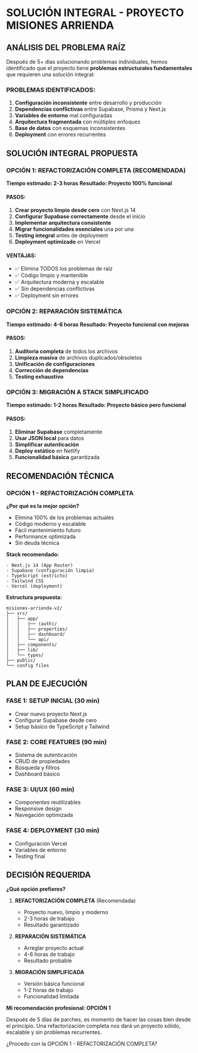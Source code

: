 # SOLUCIÓN INTEGRAL - PROYECTO MISIONES ARRIENDA

## ANÁLISIS DEL PROBLEMA RAÍZ

Después de 5+ días solucionando problemas individuales, hemos identificado que el proyecto tiene **problemas estructurales fundamentales** que requieren una solución integral:

### PROBLEMAS IDENTIFICADOS:
1. **Configuración inconsistente** entre desarrollo y producción
2. **Dependencias conflictivas** entre Supabase, Prisma y Next.js
3. **Variables de entorno** mal configuradas
4. **Arquitectura fragmentada** con múltiples enfoques
5. **Base de datos** con esquemas inconsistentes
6. **Deployment** con errores recurrentes

## SOLUCIÓN INTEGRAL PROPUESTA

### OPCIÓN 1: REFACTORIZACIÓN COMPLETA (RECOMENDADA)
**Tiempo estimado: 2-3 horas**
**Resultado: Proyecto 100% funcional**

#### PASOS:
1. **Crear proyecto limpio desde cero** con Next.js 14
2. **Configurar Supabase correctamente** desde el inicio
3. **Implementar arquitectura consistente** 
4. **Migrar funcionalidades esenciales** una por una
5. **Testing integral** antes de deployment
6. **Deployment optimizado** en Vercel

#### VENTAJAS:
- ✅ Elimina TODOS los problemas de raíz
- ✅ Código limpio y mantenible
- ✅ Arquitectura moderna y escalable
- ✅ Sin dependencias conflictivas
- ✅ Deployment sin errores

### OPCIÓN 2: REPARACIÓN SISTEMÁTICA
**Tiempo estimado: 4-6 horas**
**Resultado: Proyecto funcional con mejoras**

#### PASOS:
1. **Auditoría completa** de todos los archivos
2. **Limpieza masiva** de archivos duplicados/obsoletos
3. **Unificación de configuraciones**
4. **Corrección de dependencias**
5. **Testing exhaustivo**

### OPCIÓN 3: MIGRACIÓN A STACK SIMPLIFICADO
**Tiempo estimado: 1-2 horas**
**Resultado: Proyecto básico pero funcional**

#### PASOS:
1. **Eliminar Supabase** completamente
2. **Usar JSON local** para datos
3. **Simplificar autenticación**
4. **Deploy estático** en Netlify
5. **Funcionalidad básica** garantizada

## RECOMENDACIÓN TÉCNICA

### OPCIÓN 1 - REFACTORIZACIÓN COMPLETA

**¿Por qué es la mejor opción?**
- Elimina 100% de los problemas actuales
- Código moderno y escalable
- Fácil mantenimiento futuro
- Performance optimizada
- Sin deuda técnica

**Stack recomendado:**
```
- Next.js 14 (App Router)
- Supabase (configuración limpia)
- TypeScript (estricto)
- Tailwind CSS
- Vercel (deployment)
```

**Estructura propuesta:**
```
misiones-arrienda-v2/
├── src/
│   ├── app/
│   │   ├── (auth)/
│   │   ├── properties/
│   │   ├── dashboard/
│   │   └── api/
│   ├── components/
│   ├── lib/
│   └── types/
├── public/
└── config files
```

## PLAN DE EJECUCIÓN

### FASE 1: SETUP INICIAL (30 min)
- Crear nuevo proyecto Next.js
- Configurar Supabase desde cero
- Setup básico de TypeScript y Tailwind

### FASE 2: CORE FEATURES (90 min)
- Sistema de autenticación
- CRUD de propiedades
- Búsqueda y filtros
- Dashboard básico

### FASE 3: UI/UX (60 min)
- Componentes reutilizables
- Responsive design
- Navegación optimizada

### FASE 4: DEPLOYMENT (30 min)
- Configuración Vercel
- Variables de entorno
- Testing final

## DECISIÓN REQUERIDA

**¿Qué opción prefieres?**

1. **REFACTORIZACIÓN COMPLETA** (Recomendada)
   - Proyecto nuevo, limpio y moderno
   - 2-3 horas de trabajo
   - Resultado garantizado

2. **REPARACIÓN SISTEMÁTICA**
   - Arreglar proyecto actual
   - 4-6 horas de trabajo
   - Resultado probable

3. **MIGRACIÓN SIMPLIFICADA**
   - Versión básica funcional
   - 1-2 horas de trabajo
   - Funcionalidad limitada

**Mi recomendación profesional: OPCIÓN 1**

Después de 5 días de parches, es momento de hacer las cosas bien desde el principio. Una refactorización completa nos dará un proyecto sólido, escalable y sin problemas recurrentes.

¿Procedo con la OPCIÓN 1 - REFACTORIZACIÓN COMPLETA?
